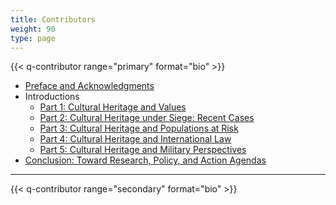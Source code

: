 ```yaml
---
title: Contributors
weight: 90
type: page
---
```


{{< q-contributor range="primary" format="bio" >}}

<div class="contribution-list">

- [Preface and Acknowledgments](/preface-acknowledgements/)
- Introductions
    - [Part 1: Cultural Heritage and Values](/part-1/)
    - [Part 2: Cultural Heritage under Siege: Recent Cases](/part-2/)
    - [Part 3: Cultural Heritage and Populations at Risk](/part-3/)
    - [Part 4: Cultural Heritage and International Law](/part-4/)
    - [Part 5: Cultural Heritage and Military Perspectives](/part-5/)
- [Conclusion: Toward Research, Policy, and Action Agendas](/conclusion/)

</div>

---

{{< q-contributor range="secondary" format="bio" >}}
